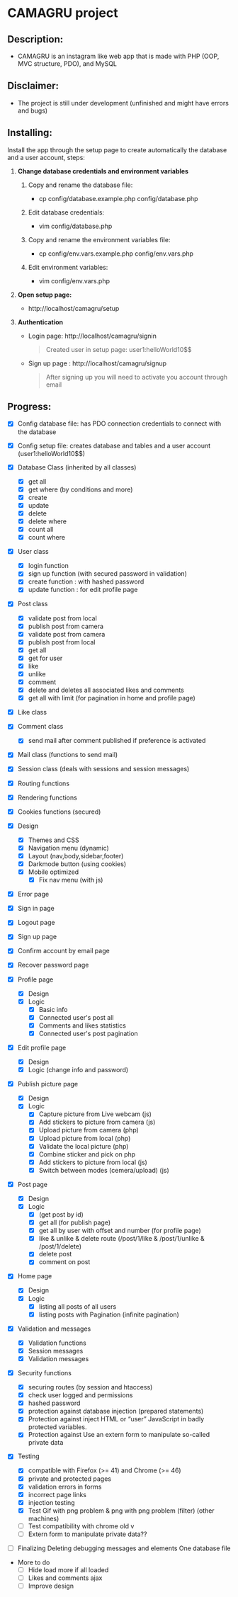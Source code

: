 # CAMAGRU project

## Description:

  - CAMAGRU is an instagram like web app that is made with PHP (OOP, MVC structure, PDO), and MySQL

## Disclaimer:

  - The project is still under development (unfinished and might have errors and bugs)

## Installing:

Install the app through the setup page to create automatically the database and a user account, steps:

1. **Change database credentials and environment variables**

    1. Copy and rename the database file:
        - cp config/database.example.php config/database.php

    2. Edit database credentials:
        - vim config/database.php

    1. Copy and rename the environment variables file:
        - cp config/env.vars.example.php config/env.vars.php

    2. Edit environment variables:
        - vim config/env.vars.php

1. **Open setup page:**

    - http://localhost/camagru/setup

1. **Authentication**

    - Login page: http://localhost/camagru/signin
        > Created user in setup page: user1:helloWorld10$$
    - Sign up page : http://localhost/camagru/signup
        > After signing up you will need to activate you account through email

## Progress:


- [X] Config database file: has PDO connection credentials to connect with the database
- [X] Config setup file: creates database and tables and a user account (user1:helloWorld10$$)

- [X] Database Class (inherited by all classes)
  - [X] get all
  - [X] get where (by conditions and more)
  - [X] create
  - [X] update
  - [X] delete
  - [X] delete where
  - [X] count all
  - [X] count where

- [X] User class
  - [X] login function
  - [X] sign up function (with secured password in validation)
  - [X] create function : with hashed password
  - [X] update function : for edit profile page
- [X] Post class
  - [X] validate post from local
  - [X] publish post from camera
  - [X] validate post from camera
  - [X] publish post from local
  - [X] get all
  - [X] get for user
  - [X] like
  - [X] unlike
  - [X] comment
  - [X] delete and deletes all associated likes and comments
  - [X] get all with limit (for pagination in home and profile page)
- [X] Like class
- [X] Comment class
  - [X] send mail after comment published if preference is activated

- [X] Mail class (functions to send mail)
- [X] Session class (deals with sessions and session messages)

- [X] Routing functions

- [X] Rendering functions

- [X] Cookies functions (secured)

- [X] Design
  - [X] Themes and CSS
  - [X] Navigation menu (dynamic)
  - [X] Layout (nav,body,sidebar,footer)
  - [X] Darkmode button (using cookies)
  - [X] Mobile optimized
    - [X] Fix nav menu (with js)

- [X] Error page
- [X] Sign in page
- [X] Logout page
- [X] Sign up page
- [X] Confirm account by email page
- [X] Recover password page
- [X] Profile page
  - [X] Design
  - [X] Logic
    - [X] Basic info
    - [X] Connected user's post all
    - [X] Comments and likes statistics
    - [X] Connected user's post pagination
- [X] Edit profile page
  - [X] Design
  - [X] Logic (change info and password)
- [X] Publish picture page
  - [X] Design
  - [X] Logic
    - [X] Capture picture from Live webcam (js)
    - [X] Add stickers to picture from camera (js)
    - [X] Upload picture from camera (php)
    - [X] Upload picture from local (php)
    - [X] Validate the local picture (php)
    - [X] Combine sticker and pick on php
    - [X] Add stickers to picture from local (js)
    - [X] Switch between modes (cemera/upload) (js)
- [X] Post page
  - [X] Design
  - [X] Logic
    - [X] (get post by id)
    - [X] get all (for publish page)
    - [X] get all by user with offset and number (for profile page)
    - [X] like & unlike & delete route (/post/1/like & /post/1/unlike & /post/1/delete)
    - [X] delete post
    - [X] comment on post
- [X] Home page
  - [X] Design
  - [X] Logic
    - [X] listing all posts of all users
    - [X] listing posts with Pagination (infinite pagination)

- [X] Validation and messages
    - [X] Validation functions
    - [X] Session messages
    - [X] Validation messages

- [X] Security functions
  - [X] securing routes (by session and htaccess)
  - [X] check user logged and permissions
  - [X] hashed password
  - [X] protection against database injection (prepared statements)
  - [X] Protection against inject HTML or “user” JavaScript in badly protected variables.
  - [X] Protection against Use an extern form to manipulate so-called private data

- [X] Testing
  - [X] compatible with Firefox (>= 41) and Chrome (>= 46)
  - [X] private and protected pages
  - [X] validation errors in forms
  - [X] incorrect page links
  - [X] injection testing
  - [X] Test Gif with png problem & png with png problem (filter) (other machines)
  - [ ] Test compatibility with chrome old v
  - [ ] Extern form to manipulate private data??

- [ ] Finalizing
    Deleting debugging messages and elements
    One database file

- More to do
    - [ ] Hide load more if all loaded
    - [ ] Likes and comments ajax
    - [ ] Improve design